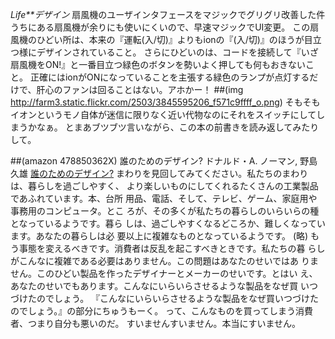 *Life**デザイン* 扇風機のユーザインタフェースをマジックでグリグリ改善した件
うちにある扇風機が余りにも使いにくいので、早速マジックでUI変更。
この扇風機のひどい所は、本来の『運転(入/切)』よりもionの『(入/切)』のほうが目立つ様にデザインされていること。
さらにひどいのは、コードを接続して『いざ扇風機をON!』と一番目立つ緑色のボタンを勢いよく押しても何もおきないこと。
正確にはionがONになっていることを主張する緑色のランプが点灯するだけで、肝心のファンは回ることはない。アホかー！
##(img http://farm3.static.flickr.com/2503/3845595206_f571c9ffff_o.png)
そもそもイオンというモノ自体が迷信に限りなく近い代物なのにそれをスイッチにしてしまうかなぁ。
とまあブツブツ言いながら、この本の前書きを読み返してみたりして。

 ##(amazon 478850362X)  誰のためのデザイン?  ドナルド・A. ノーマン, 野島 久雄
 [誰のためのデザイン?](http://www.shin-yo-sha.co.jp/mokuroku/books/4-7885-0362-X.htm)
  まわりを見回してみてください。私たちのまわりは、暮らしを過ごしやすく、
 より楽しいものにしてくれるたくさんの工業製品であふれています。本、台所
 用品、電話、そして、テレビ、ゲーム、家庭用や事務用のコンピュータ。とこ
 ろが、その多くが私たちの暮らしのいらいらの種となっているようです。暮ら
 しは、過ごしやすくなるどころか、難しくなっています。あなたの暮らしは必
 要以上に複雑なものとなっているようです。
(略)
  もう事態を変えるべきです。消費者は反乱を起こすべきときです。私たちの暮
 らしがこんなに複雑である必要はありません。この問題はあなたのせいではあ
 りません。このひどい製品を作ったデザイナーとメーカーのせいです。とはい
 え、あなたのせいでもあります。こんなにいらいらさせるような製品をなぜ買
 いつづけたのでしょう。
『こんなにいらいらさせるような製品をなぜ買いつづけたのでしょう。』の部分にちゅうもーく。
って、こんなものを買ってしまう消費者、つまり自分も悪いのだ。
すいませんすいません。本当にすいません。

